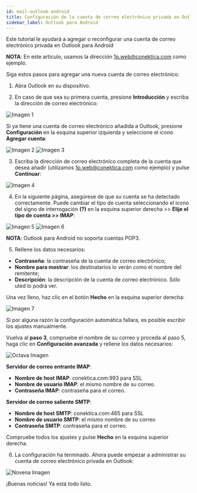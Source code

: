 ```yaml
---
id: mail-outlook-android
title: Configuración de la cuenta de correo electrónico privada en Outlook para Android
sidebar_label: Outlook para Android
---
```

Este tutorial le ayudará a agregar o reconfigurar una cuenta de correo electrónico privada en Outlook para Android

**NOTA**: En este artículo, usamos la dirección 1p.web@conektica.com como ejemplo. 

Siga estos pasos para agregar una nueva cuenta de correo electrónico:

1. Abra Outlook en su dispositivo. 

2. En caso de que sea su primera cuenta, presione **Introducción** y escriba la dirección de correo electrónico: 

![Imagen 1](https://raw.githubusercontent.com/adanuriplata/cnk-external-doku/master/static/img/Outlook-android/O1.jpeg)

Si ya tiene una cuenta de correo electrónico añadida a Outlook, presione **Configuración** en la esquina superior izquierda y seleccione el icono **Agregar cuenta**: 

![Imagen 2](https://raw.githubusercontent.com/adanuriplata/cnk-external-doku/master/static/img/Outlook-android/O2.jpeg)
![Imagen 3](https://raw.githubusercontent.com/adanuriplata/cnk-external-doku/master/static/img/Outlook-android/O3.jpeg)

3. Escriba la dirección de correo electrónico completa de la cuenta que desea añadir (utilizamos 1p.web@conektica.com como ejemplo) y pulse **Continuar**: 

![Imagen 4](https://raw.githubusercontent.com/adanuriplata/cnk-external-doku/master/static/img/Outlook-android/O4.jpeg)

4. En la siguiente página, asegúrese de que su cuenta se ha detectado correctamente.
Puede cambiar el tipo de cuenta seleccionando el icono del signo de interrogación **(?)** en la esquina superior derecha >> **Elije el tipo de cuenta >> IMAP**:

![Imagen 5](https://raw.githubusercontent.com/adanuriplata/cnk-external-doku/master/static/img/Outlook-android/O5.jpeg)
![Imagen 6](https://raw.githubusercontent.com/adanuriplata/cnk-external-doku/master/static/img/Outlook-android/O6.jpeg)

**NOTA**: Outlook para Android no soporta cuentas POP3. 

5. Rellene los datos necesarios:
- **Contraseña**: la contraseña de la cuenta de correo electrónico;
- **Nombre para mostrar**: los destinatarios lo verán como el nombre del remitente;
- **Descripción**: la descripción de la cuenta de correo electrónico. Sólo uted lo podrá ver.


Una vez lleno, haz clic en el botón **Hecho** en la esquina superior derecha: 

![Imagen 7](https://raw.githubusercontent.com/adanuriplata/cnk-external-doku/master/static/img/Outlook-android/O7.jpeg)

Si por alguna razón la configuración automática fallara, es posible escribir los ajustes manualmente. 

Vuelva al **paso 3**, compruebe el nombre de su correo y proceda al paso 5, haga clic en **Configuración avanzada** y rellene los datos necesarios: 

![Octava Imagen](https://raw.githubusercontent.com/adanuriplata/cnk-external-doku/master/static/img/Outlook-android/O8.jpeg)

**Servidor de correo entrante IMAP**: 
- **Nombre de host IMAP**: conektica.com:993 para SSL 
- **Nombre de usuario IMAP**: el mismo nombre de su correo.
- **Contraseña IMAP**: contraseña para el correo.

**Servidor de correo saliente SMTP**: 
- **Nombre de host SMTP**: conektica.com:465 para SSL 
- **Nombre de usuario SMTP**: el mismo nombre de su correo
- **Contraseña SMTP**: contraseña para el correo.

Compruebe todos los ajustes y pulse **Hecho** en la esquina superior derecha. 

6. La configuración ha terminado. Ahora puede empezar a administrar su cuenta de correo electrónico privada en Outlook: 

![Novena Imagen](https://raw.githubusercontent.com/adanuriplata/cnk-external-doku/master/static/img/Outlook-android/O9.jpeg)

¡Buenas noticias! Ya está todo listo. 



